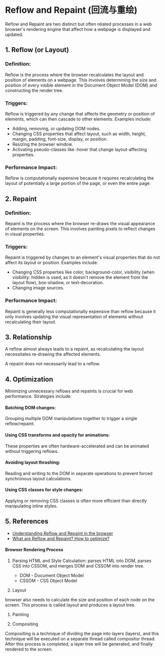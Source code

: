 # Reflow and Repaint (回流与重绘)

Reflow and Repaint are two distinct but often related processes in a web browser's rendering engine that affect how a webpage is displayed and updated.

## 1. Reflow (or Layout)

### Definition:

Reflow is the process where the browser recalculates the layout and position of elements on a webpage. This involves determining the size and position of every visible element in the Document Object Model (DOM) and constructing the render tree.

### Triggers:

Reflow is triggered by any change that affects the geometry or position of elements, which can then cascade to other elements. Examples include:

- Adding, removing, or updating DOM nodes.
- Changing CSS properties that affect layout, such as width, height, margin, padding, font-size, display, or position.
- Resizing the browser window.
- Activating pseudo-classes like :hover that change layout-affecting properties. 
    
### Performance Impact:

Reflow is computationally expensive because it requires recalculating the layout of potentially a large portion of the page, or even the entire page. 

## 2. Repaint

### Definition:

Repaint is the process where the browser re-draws the visual appearance of elements on the screen. This involves painting pixels to reflect changes in visual properties.

### Triggers:

Repaint is triggered by changes to an element's visual properties that do not affect its layout or position. Examples include:
- Changing CSS properties like color, background-color, visibility (when visibility: hidden is used, as it doesn't remove the element from the layout flow), box-shadow, or text-decoration.
- Changing image sources. 

### Performance Impact:

Repaint is generally less computationally expensive than reflow because it only involves updating the visual representation of elements without recalculating their layout. 

## 3. Relationship

A reflow almost always leads to a repaint, as recalculating the layout necessitates re-drawing the affected elements.

A repaint does not necessarily lead to a reflow.

## 4. Optimization

Minimizing unnecessary reflows and repaints is crucial for web performance. Strategies include:

#### Batching DOM changes:

Grouping multiple DOM manipulations together to trigger a single reflow/repaint.

#### Using CSS transforms and opacity for animations:

These properties are often hardware-accelerated and can be animated without triggering reflows.

#### Avoiding layout thrashing:

Reading and writing to the DOM in separate operations to prevent forced synchronous layout calculations.

#### Using CSS classes for style changes:

Applying or removing CSS classes is often more efficient than directly manipulating inline styles.

## 5. References

-  [Understanding Reflow and Repaint in the browser](https://dev.to/gopal1996/understanding-reflow-and-repaint-in-the-browser-1jbg)
-  [What are Reflow and Repaint? How to optimize?](https://www.explainthis.io/en/swe/repaint-and-reflow)

#### Browser Rendering Process

1. Parsing HTML and Style Calculation: parses HTML into DOM, parses CSS into CSSOM, and merges DOM and CSSOM into render tree.
   - DOM - Document Object Model
   - CSSOM - CSS Object Model

1. Layout

browser also needs to calculate the size and position of each node on the screen. This process is called layout and produces a layout tree.

1. Painting

1. Compositing

Compositing is a technique of dividing the page into layers (layers), and this technique will be executed on a separate thread called compositor thread. After this process is completed, a layer tree will be generated, and finally rendered to the screen.
